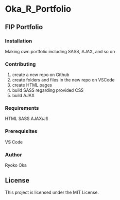# Oka_R_Portfolio

## FIP Portfolio 

### Installation
Making own portfolio including SASS, AJAX, and so on

### Contributing
1. create a new repo on Github
2. create folders and files in the new repo on VSCode
3. create HTML pages
4. build SASS regarding provided CSS
5. build AJAX

### Requirements
HTML
SASS
AJAX/JS

### Prerequisites
VS Code

### Author
Ryoko Oka

## License
This project is licensed under the MIT License.
